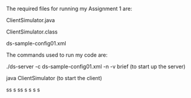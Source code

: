 

The required files for running my Assignment 1 are:

ClientSimulator.java

ClientSimulator.class

ds-sample-config01.xml



The commands used to run my code are:

./ds-server -c ds-sample-config01.xml -n -v brief (to start up the server)

java ClientSimulator (to start the client)






ss
s
ss
s
s
s
s
